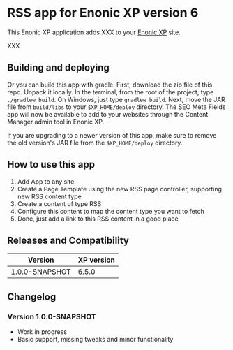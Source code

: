 # RSS app for Enonic XP version 6

This Enonic XP application adds XXX to your [Enonic XP](https://github.com/enonic/xp) site.

XXX

## Building and deploying
<!--
There are two options. One is to simply download the app [JAR file](http://repo.enonic.com/public/com/enonic/app/rss/1.0.0/rss-1.0.0.jar) and move it to the XP installation's `$XP_HOME/deploy` folder.
-->
Or you can build this app with gradle. First, download the zip file of this repo. Unpack it locally. In the terminal, from the root of the project, type `./gradlew build`. On Windows, just type `gradlew build`. Next, move the JAR file from `build/libs` to your `$XP_HOME/deploy` directory. The SEO Meta Fields app will now be available to add to your websites through the Content Manager admin tool in Enonic XP.

If you are upgrading to a newer version of this app, make sure to remove the old version's JAR file from the `$XP_HOME/deploy` directory.

## How to use this app

1. Add App to any site
2. Create a Page Template using the new RSS page controller, supporting new RSS content type
3. Create a content of type RSS
4. Configure this content to map the content type you want to fetch
5. Done, just add a link to this RSS content in a good place

## Releases and Compatibility

| Version        | XP version |
| ------------- | ------------- |
| 1.0.0-SNAPSHOT | 6.5.0 |

## Changelog

### Version 1.0.0-SNAPSHOT

* Work in progress
* Basic support, missing tweaks and minor functionality
